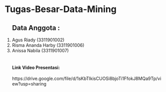 # Tugas-Besar-Data-Mining

<ol>
  <h2> Data Anggota : </h2>
  <li> Agus Riady         (3311901002) </li>
  <li> Risma Ananda Harby (3311901006) </li>
  <li> Anissa Nabila      (3311901007) </li>
<br>
  <h4> Link Video Presentasi:</h4> https://drive.google.com/file/d/1sKbTIkisCUOSi8bjoTi1FfokJ8MQa9Tp/view?usp=sharing </br?
